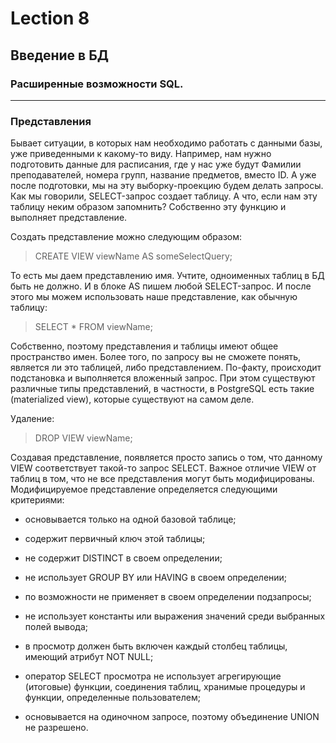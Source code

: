 # Lection 8


## Введение в БД


### Расширенные возможности SQL.
---------------------

### Представления

Бывает ситуации, в которых нам необходимо работать с данными базы, уже приведенными к какому-то виду. Например, нам нужно подготовить данные для расписания, где у нас уже будут Фамилии преподавателей, номера групп, название предметов, вместо ID. А уже после подготовки, мы на эту выборку-проекцию будем делать запросы. Как мы говорили, SELECT-запрос создает таблицу. А что, если нам эту таблицу неким образом запомнить?
Собственно эту функцию и выполняет представление.

Создать представление можно следующим образом:
> CREATE VIEW viewName AS someSelectQuery;

То есть мы даем представлению имя. Учтите, одноименных таблиц в БД быть не должно.
 И в блоке AS пишем любой SELECT-запрос.
И после этого мы можем использовать наше представление, как обычную таблицу:
> SELECT * FROM viewName;

Собственно, поэтому представления и таблицы имеют общее пространство имен. Более того, по запросу вы не сможете понять, является ли это таблицей, либо представлением.
По-факту, происходит подстановка и выполняется вложенный запрос. При этом существуют различные типы представлений, в частности, в PostgreSQL есть такие (materialized view), которые существуют на самом деле.

Удаление:
> DROP VIEW viewName;

Создавая представление, появляется просто запись о том, что данному VIEW соответствует такой-то запрос SELECT.
Важное отличие VIEW от таблиц в том, что не все представления могут быть модифицированы. Модифицируемое представление
определяется следующими критериями:

* основывается только на одной базовой таблице;

* содержит первичный ключ этой таблицы;

* не содержит DISTINCT в своем определении;
* не использует GROUP BY или HAVING в своем определении;

* по возможности не применяет в своем определении подзапросы;

* не использует константы или выражения значений среди выбранных полей вывода;

* в просмотр должен быть включен каждый столбец таблицы, имеющий атрибут NOT NULL;

* оператор SELECT просмотра не использует агрегирующие (итоговые) функции, соединения таблиц, хранимые процедуры и функции, определенные пользователем;

* основывается на одиночном запросе, поэтому объединение UNION не разрешено.
